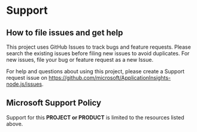 # Support

## How to file issues and get help  

This project uses GitHub Issues to track bugs and feature requests. Please search the existing
issues before filing new issues to avoid duplicates.  For new issues, file your bug or
feature request as a new Issue.

For help and questions about using this project, please create a Support request issue on
https://github.com/microsoft/ApplicationInsights-node.js/issues.

## Microsoft Support Policy  

Support for this **PROJECT or PRODUCT** is limited to the resources listed above.